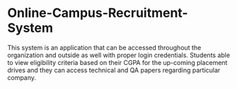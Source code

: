 # Online-Campus-Recruitment-System
This system is an application that can be accessed throughout the organization and  outside as well with proper login credentials. Students able to view eligibility criteria based on their CGPA for the up-coming  placement drives and they can access technical and QA papers regarding particular  company.
